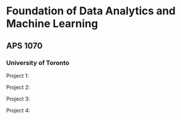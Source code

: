 # Foundation of Data Analytics and Machine Learning
## APS 1070
### University of Toronto

Project 1:

Project 2:

Project 3:

Project 4:
